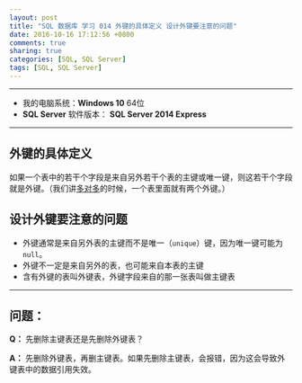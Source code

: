 ```yaml
---
layout: post
title: "SQL 数据库 学习 014 外键的具体定义 设计外键要注意的问题"
date: 2016-10-16 17:12:56 +0800
comments: true
sharing: true
categories: [SQL, SQL Server]
tags: [SQL, SQL Server]
---
```




---

* 我的电脑系统：**Windows  10** 64位
* **SQL Server** 软件版本： **SQL Server 2014 Express**

---

## 外键的具体定义

如果一个表中的若干个字段是来自另外若干个表的主键或唯一键，则这若干个字段就是外键。（我们讲[多对多](http://www.aobosir.com/blog/2016/10/14/SQL-Learning-011-relationship-one-to-one-one-to-many-many-to-many/)的时候，一个表里面就有两个外键。）


## 设计外键要注意的问题

* 外键通常是来自另外表的主键而不是唯一（`unique`）键，因为唯一键可能为`null`。
* 外键不一定是来自另外的表，也可能来自本表的主键
* 含有外键的表叫外键表，外键字段来自的那一张表叫做主键表


---

## 问题：

**Q：** 先删除主键表还是先删除外键表？

**A：** 先删除外键表，再删主键表。如果先删除主键表，会报错，因为这会导致外键表中的数据引用失效。

	
